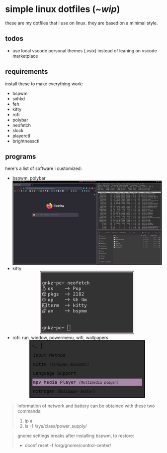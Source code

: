 # simple linux dotfiles (~_wip_)

these are my dotfiles that i use on linux. they are based on a minimal style.

## todos

+ use local vscode personal themes (.vsix) instead of leaning on vscode marketplace

## requirements

install these to make everything work:
+ bspwm
+ sxhkd
+ feh
+ kitty
+ rofi
+ polybar
+ neofetch
+ slock
+ playerctl
+ brightnessctl

## programs

here's a list of software i customized:
+ bspwm, polybar
        <div align="center">![bspwm](./imgs/bspwm.png)</div>
+ kitty
        <div align="center">![kitty](./imgs/kitty.png)</div>
+ rofi: run, window, powermenu, wifi, wallpapers
            <div align="center">![rofi](./imgs/rofi.png)</div>

> information of network and battery can be obtained with these two commands:
> 1. ip a
> 2. ls -1 /sys/class/power_supply/

> gnome settings breaks after installing bspwm, to restore:
> + dconf reset -f /org/gnome/control-center/
